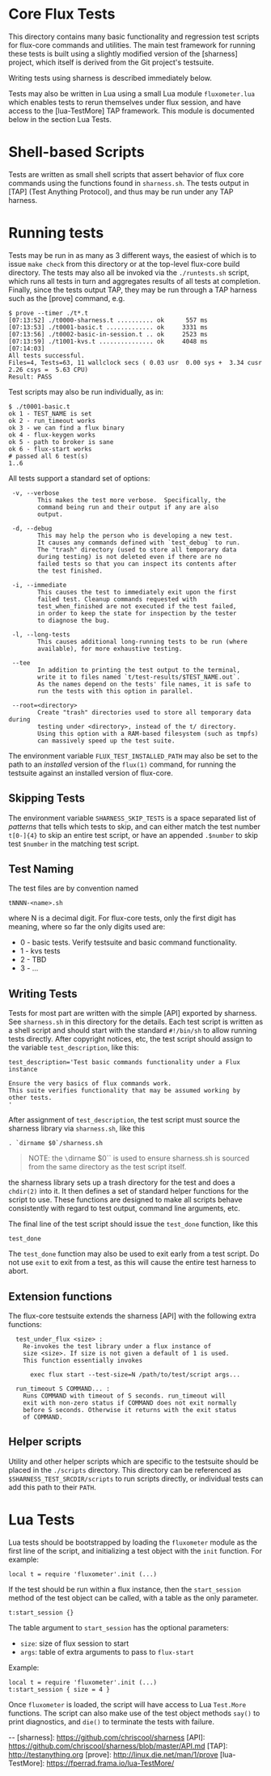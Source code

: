 Core Flux Tests
===============

This directory contains many basic functionality and
regression test scripts for flux-core commands and utilities.
The main test framework for running these tests is built using a
slightly modified version of the [sharness] project, which itself
is derived from the Git project's testsuite.

Writing tests using sharness is described immediately below.

Tests may also be written in Lua using a small Lua module
`fluxometer.lua` which enables tests to rerun themselves under
flux session, and have access to the [lua-TestMore] TAP framework.
This module is documented below in the section Lua Tests.

Shell-based Scripts
===================

Tests are written as small shell scripts that assert behavior
of flux core commands using the functions found in `sharness.sh`.
The tests output in [TAP] (Test Anything Protocol), and thus
may be run under any TAP harness.

Running tests
=============

Tests may be run in as many as 3 different ways, the easiest
of which is to issue `make check` from this directory or at
the top-level flux-core build directory. The tests may also
all be invoked via the `./runtests.sh` script, which runs
all tests in turn and aggregates results of all tests at completion.
Finally, since the tests output TAP, they may be run through a TAP
harness such as the [prove] command, e.g.

```
$ prove --timer ./t*.t
[07:13:52] ./t0000-sharness.t .......... ok      557 ms
[07:13:53] ./t0001-basic.t ............. ok     3331 ms
[07:13:56] ./t0002-basic-in-session.t .. ok     2523 ms
[07:13:59] ./t1001-kvs.t ............... ok     4048 ms
[07:14:03]
All tests successful.
Files=4, Tests=63, 11 wallclock secs ( 0.03 usr  0.00 sys +  3.34 cusr  2.26 csys =  5.63 CPU)
Result: PASS
```

Test scripts may also be run individually, as in:

```
$ ./t0001-basic.t
ok 1 - TEST_NAME is set
ok 2 - run_timeout works
ok 3 - we can find a flux binary
ok 4 - flux-keygen works
ok 5 - path to broker is sane
ok 6 - flux-start works
# passed all 6 test(s)
1..6
```

All tests support a standard set of options:

```
 -v, --verbose
        This makes the test more verbose.  Specifically, the
        command being run and their output if any are also
        output.

 -d, --debug
        This may help the person who is developing a new test.
        It causes any commands defined with `test_debug` to run.
        The "trash" directory (used to store all temporary data
        during testing) is not deleted even if there are no
        failed tests so that you can inspect its contents after
        the test finished.

 -i, --immediate
        This causes the test to immediately exit upon the first
        failed test. Cleanup commands requested with
        test_when_finished are not executed if the test failed,
        in order to keep the state for inspection by the tester
        to diagnose the bug.

 -l, --long-tests
        This causes additional long-running tests to be run (where
        available), for more exhaustive testing.

 --tee
        In addition to printing the test output to the terminal,
        write it to files named `t/test-results/$TEST_NAME.out`.
        As the names depend on the tests' file names, it is safe to
        run the tests with this option in parallel.

 --root=<directory>
        Create "trash" directories used to store all temporary data during
        testing under <directory>, instead of the t/ directory.
        Using this option with a RAM-based filesystem (such as tmpfs)
        can massively speed up the test suite.

```

The environment variable `FLUX_TEST_INSTALLED_PATH` may also be set
to the path to an *installed* version of the `flux(1)` command, for
running the testsuite against an installed version of flux-core.


Skipping Tests
--------------

The environment variable `SHARNESS_SKIP_TESTS` is a space separated
list of *patterns* that tells which tests to skip, and can either
match the test number `t[0-]{4}` to skip an entire test script,
or have an appended `.$number` to skip test `$number` in the
matching test script.

Test Naming
-----------

The test files are by convention named

    tNNNN-<name>.sh

where N is a decimal digit. For flux-core tests, only the first digit
has meaning, where so far the only digits used are:

 - 0 - basic tests. Verify testsuite and basic command functionality.
 - 1 - kvs tests
 - 2 - TBD
 - 3 - ...

Writing Tests
-------------

Tests for most part are written with the simple [API] exported
by sharness. See `sharness.sh` in this directory for the details.
Each test script is written as a shell script and should start
with the standard `#!/bin/sh` to allow running tests directly.
After copyright notices, etc, the test script should assign
to the variable `test_description`, like this:

```
test_description='Test basic commands functionality under a Flux instance

Ensure the very basics of flux commands work.
This suite verifies functionality that may be assumed working by
other tests.
'
```

After assignment of `test_description`, the test script must
source the sharness library via `sharness.sh`, like this

```
. `dirname $0`/sharness.sh
```

> NOTE: the `\`dirname $0\`` is used to ensure sharness.sh is sourced
> from the same directory as the test script itself.

the sharness library sets up a trash directory for the test and
does a `chdir(2)` into it. It then defines a set of standard helper
functions for the script to use. These functions are designed to
make all scripts behave consistently with regard to test output,
command line arguments, etc.

The final line of the test script should issue the `test_done`
function, like this

```
test_done
```

The `test_done` function may also be used to exit early from a
test script. Do not use `exit` to exit from a test, as this will
cause the entire test harness to abort.

Extension functions
-------------------

The flux-core testsuite extends the sharness [API] with the
following extra functions:

```
  test_under_flux <size> :
	Re-invokes the test library under a flux instance of
	size <size>. If size is not given a default of 1 is used.
	This function essentially invokes

	  exec flux start --test-size=N /path/to/test/script args...

  run_timeout S COMMAND... :
	Runs COMMAND with timeout of S seconds. run_timeout will
	exit with non-zero status if COMMAND does not exit normally
	before S seconds. Otherwise it returns with the exit status
	of COMMAND.

```
Helper scripts
--------------

Utility and other helper scripts which are specific to the testsuite
should be placed in the `./scripts` directory. This directory can
be referenced as `$SHARNESS_TEST_SRCDIR/scripts` to run scripts
directly, or individual tests can add this path to their `PATH`.

Lua Tests
=========

Lua tests should be bootstrapped by loading the `fluxometer` module
as the first line of the script, and initializing a test object
with the `init` function. For example:

```
local t = require 'fluxometer'.init (...)
```

If the test should be run within a flux instance, then the
`start_session` method of the test object can be called, with
a table as the only parameter.

```
t:start_session {}
```

The table argument to `start_session` has the optional parameters:

 * `size`:    size of flux session to start
 * `args`:    table of extra arguments to pass to `flux-start`

Example:

```
local t = require 'fluxometer'.init (...)
t:start_session { size = 4 }
```

Once `fluxometer` is loaded, the script will have access to Lua
`Test.More` functions. The script can also make use of the test
object methods `say()` to print diagnostics, and `die()` to
terminate the tests with failure.

--
[sharness]: https://github.com/chriscool/sharness
[API]: https://github.com/chriscool/sharness/blob/master/API.md
[TAP]: http://testanything.org
[prove]: http://linux.die.net/man/1/prove
[lua-TestMore]: https://fperrad.frama.io/lua-TestMore/
